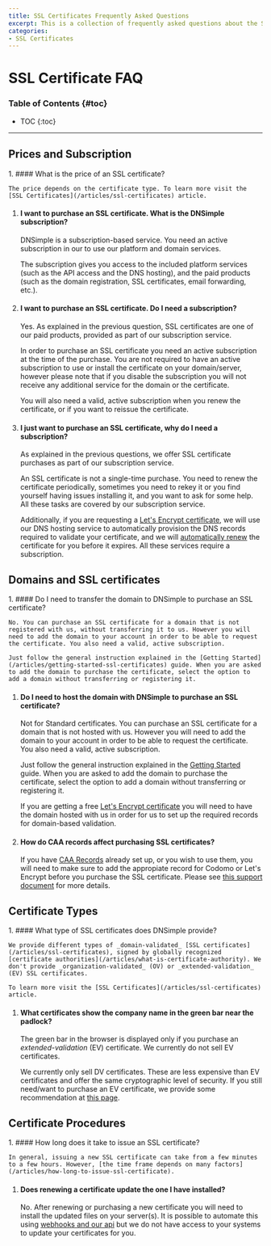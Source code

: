 ```yaml
---
title: SSL Certificates Frequently Asked Questions
excerpt: This is a collection of frequently asked questions about the SSL certificates offered by DNSimple.
categories:
- SSL Certificates
---
```


# SSL Certificate FAQ

### Table of Contents {#toc}

* TOC
{:toc}

---

## Prices and Subscription

<div class="section-faq" markdown="1">
1.  #### What is the price of an SSL certificate?

    The price depends on the certificate type. To learn more visit the [SSL Certificates](/articles/ssl-certificates) article.

1.  #### I want to purchase an SSL certificate. What is the DNSimple subscription?

    DNSimple is a subscription-based service. You need an active subscription in our to use our platform and domain services.

    The subscription gives you access to the included platform services (such as the API access and the DNS hosting), and the paid products (such as the domain registration, SSL certificates, email forwarding, etc.).

1.  #### I want to purchase an SSL certificate. Do I need a subscription?

    Yes. As explained in the previous question, SSL certificates are one of our paid products, provided as part of our subscription service.

    In order to purchase an SSL certificate you need an active subscription at the time of the purchase. You are not required to have an active subscription to use or install the certificate on your domain/server, however please note that if you disable the subscription you will not receive any additional service for the domain or the certificate.

    You will also need a valid, active subscription when you renew the certificate, or if you want to reissue the certificate.

1.  #### I just want to purchase an SSL certificate, why do I need a subscription?

    As explained in the previous questions, we offer SSL certificate purchases as part of our subscription service.

    An SSL certificate is not a single-time purchase. You need to renew the certificate periodically, sometimes you need to rekey it or you find yourself having issues installing it, and you want to ask for some help. All these tasks are covered by our subscription service.

    Additionally, if you are requesting a [Let's Encrypt certificate](/articles/letsencrypt/), we will use our DNS hosting service to automatically provision the DNS records required to validate your certificate, and we will [automatically renew](/articles/letsencrypt/#auto-renewal) the certificate for you before it expires. All these services require a subscription.
</div>

## Domains and SSL certificates

<div class="section-faq" markdown="1">
1.  #### Do I need to transfer the domain to DNSimple to purchase an SSL certificate?

    No. You can purchase an SSL certificate for a domain that is not registered with us, without transferring it to us. However you will need to add the domain to your account in order to be able to request the certificate. You also need a valid, active subscription.

    Just follow the general instruction explained in the [Getting Started](/articles/getting-started-ssl-certificates) guide. When you are asked to add the domain to purchase the certificate, select the option to add a domain without transferring or registering it.

1.  #### Do I need to host the domain with DNSimple to purchase an SSL certificate?

    Not for Standard certificates. You can purchase an SSL certificate for a domain that is not hosted with us. However you will need to add the domain to your account in order to be able to request the certificate. You also need a valid, active subscription.

    Just follow the general instruction explained in the [Getting Started](/articles/getting-started-ssl-certificates) guide. When you are asked to add the domain to purchase the certificate, select the option to add a domain without transferring or registering it.

    If you are getting a free [Let's Encrypt certificate](https://support.dnsimple.com/articles/letsencrypt/) you will need to have the domain hosted with us in order for us to set up the required records for domain-based validation.

1. #### How do CAA records affect purchasing SSL certificates?

    If you have [CAA Records](https://support.dnsimple.com/articles/caa-record/) already set up, or you wish to use them, you will need to make sure to add the appropiate record for Codomo or Let's Encrypt before you purchase the SSL certificate. Please see [this support document](https://support.dnsimple.com/articles/caa-record/#caa-record-usage) for more details.
</div>


## Certificate Types

<div class="section-faq" markdown="1">
1.  #### What type of SSL certificates does DNSimple provide?

    We provide different types of _domain-validated_ [SSL certificates](/articles/ssl-certificates), signed by globally recognized [certificate authorities](/articles/what-is-certificate-authority). We don't provide _organization-validated_ (OV) or _extended-validation_ (EV) SSL certificates.

    To learn more visit the [SSL Certificates](/articles/ssl-certificates) article.

1.  #### What certificates show the company name in the green bar near the padlock?

    The green bar in the browser is displayed only if you purchase an _extended-validation_ (EV) certificate. We currently do not sell EV certificates.

    We currently only sell DV certificates. These are less expensive than EV certificates and offer the same cryptographic level of security. If you still need/want to purchase an EV certificate, we provide some recommendation at [this page](/articles/can-ev-ssl-certificates).
</div>


## Certificate Procedures

<div class="section-faq" markdown="1">
1.  #### How long does it take to issue an SSL certificate?

    In general, issuing a new SSL certificate can take from a few minutes to a few hours. However, [the time frame depends on many factors](/articles/how-long-to-issue-ssl-certificate).

1.  #### Does renewing a certificate update the one I have installed?

    No. After renewing or purchasing a new certificate you will need to install the updated files on your server(s). It is possible to automate this using [webhooks and our api](https://developer.dnsimple.com) but we do not have access to your systems to update your certificates for you.
</div>
